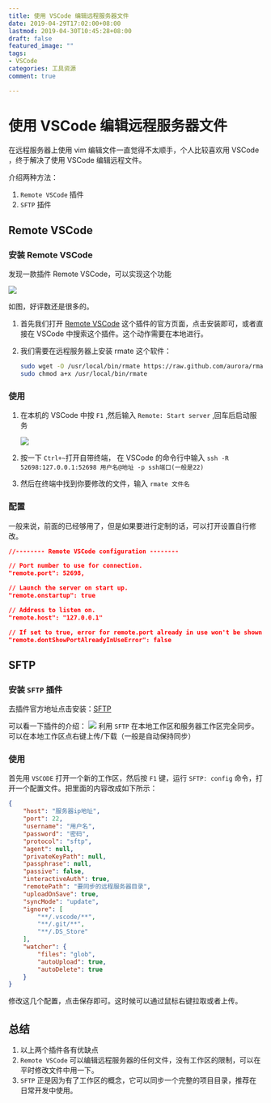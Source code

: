 ```yaml
---
title: 使用 VSCode 编辑远程服务器文件
date: 2019-04-29T17:02:00+08:00
lastmod: 2019-04-30T10:45:28+08:00
draft: false
featured_image: ""
tags:
- VSCode
categories: 工具资源
comment: true

---
```


# 使用 VSCode 编辑远程服务器文件

在远程服务器上使用 vim 编辑文件一直觉得不太顺手，个人比较喜欢用 VSCode  ，终于解决了使用 VSCode 编辑远程文件。

介绍两种方法：

1. `Remote VSCode` 插件
2. `SFTP` 插件

## Remote VSCode
### 安装 Remote VSCode

发现一款插件 Remote VSCode，可以实现这个功能

![](https://i.loli.net/2019/04/29/5cc6bad090c28.png)

如图，好评数还是很多的。

1. 首先我们打开 [Remote VSCode](https://marketplace.visualstudio.com/items?itemName=rafaelmaiolla.remote-vscode&ssr=false#review-details) 这个插件的官方页面，点击安装即可，或者直接在 VSCode 中搜索这个插件。这个动作需要在本地进行。

2. 我们需要在远程服务器上安装 rmate 这个软件：

   ```bash
   sudo wget -O /usr/local/bin/rmate https://raw.github.com/aurora/rmate/master/rmate
   sudo chmod a+x /usr/local/bin/rmate
   ```

### 使用

1. 在本机的 VSCode 中按 `F1` ,然后输入 `Remote: Start server` ,回车后启动服务

   ![](https://i.loli.net/2019/04/29/5cc6bbfeb7b8e.png)

2. 按一下 `Ctrl+~`打开自带终端， 在 VSCode 的命令行中输入 `ssh -R 52698:127.0.0.1:52698 用户名@地址 -p ssh端口(一般是22)`

3. 然后在终端中找到你要修改的文件，输入 `rmate 文件名`

### 配置

一般来说，前面的已经够用了，但是如果要进行定制的话，可以打开设置自行修改。

```json
//-------- Remote VSCode configuration --------

// Port number to use for connection.
"remote.port": 52698,

// Launch the server on start up.
"remote.onstartup": true

// Address to listen on.
"remote.host": "127.0.0.1"

// If set to true, error for remote.port already in use won't be shown anymore.
"remote.dontShowPortAlreadyInUseError": false
```

## SFTP
### 安装 `SFTP` 插件
去插件官方地址点击安装：[SFTP](https://marketplace.visualstudio.com/items?itemName=liximomo.sftp)

可以看一下插件的介绍：
![](https://i.loli.net/2019/04/30/5cc7b4c3dbc66.png)
利用 `SFTP` 在本地工作区和服务器工作区完全同步。可以在本地工作区点右键上传/下载（一般是自动保持同步）

### 使用
首先用 `VSCODE` 打开一个新的工作区，然后按 `F1` 键，运行 `SFTP: config` 命令，打开一个配置文件。把里面的内容改成如下所示：

```json
{
    "host": "服务器ip地址",
    "port": 22,
    "username": "用户名",
    "password": "密码",
    "protocol": "sftp",
    "agent": null,
    "privateKeyPath": null,
    "passphrase": null,
    "passive": false,
    "interactiveAuth": true,
    "remotePath": "要同步的远程服务器目录",
    "uploadOnSave": true,
    "syncMode": "update",
    "ignore": [
        "**/.vscode/**",
        "**/.git/**",
        "**/.DS_Store"
    ],
    "watcher": {
        "files": "glob",
        "autoUpload": true,
        "autoDelete": true
    }
}
```

修改这几个配置，点击保存即可。这时候可以通过鼠标右键拉取或者上传。

## 总结
1. 以上两个插件各有优缺点
2. `Remote VSCode` 可以编辑远程服务器的任何文件，没有工作区的限制，可以在平时修改文件中用一下。
3. `SFTP` 正是因为有了工作区的概念，它可以同步一个完整的项目目录，推荐在日常开发中使用。